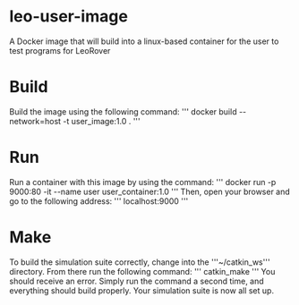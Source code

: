 # leo-user-image
A Docker image that will build into a linux-based container for the user to test programs for LeoRover

# Build
Build the image using the following command:
'''
docker build --network=host -t user_image:1.0 .
'''

# Run
Run a container with this image by using the command:
'''
docker run -p 9000:80 -it --name user user_container:1.0
'''
Then, open your browser and go to the following address:
'''
localhost:9000
'''

# Make
To build the simulation suite correctly, change into the '''~/catkin_ws''' directory. From there run the following command:
'''
catkin_make
'''
You should receive an error. Simply run the command a second time, and everything should build properly. Your simulation suite is now all set up.
